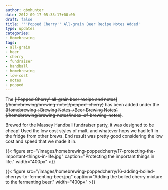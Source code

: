 ```yaml
---
author: gbmhunter
date: 2012-09-17 05:33:17+00:00
draft: false
title: '''Popped Cherry'' All-grain Beer Recipe Notes Added'
type: updates
categories:
- Homebrewing
tags:
- all-grain
- beer
- cherry
- fundraiser
- handball
- homebrewing
- low-cost
- notes
- popped
---
```


The ~~\['Popped Cherry' all-grain beer recipe and notes\](/homebrewing/brewing-notes/popped-cherry)~~ has been added under the ~~\[Homebrewing->Brewing Notes->Beer Brewing Notes\](/homebrewing/brewing-notes/index-of-brewing-notes)~~.

Brewed for the Massey Handball fundraiser party, it was designed to be cheap! Used the low cost styles of malt, and whatever hops we had left in the fridge from other brews. End result was pretty good considering the low cost and speed that we made it in.

{{< figure src="/images/homebrewing-poppedcherry/17-protecting-the-important-things-in-life.jpg" caption="Protecting the important things in life."  width="400px" >}}

{{< figure src="/images/homebrewing-poppedcherry/16-adding-boiled-cherrys-to-fermenting-beer.jpg" caption="Adding the boiled cherry mixture to the fermenting beer."  width="400px" >}}
